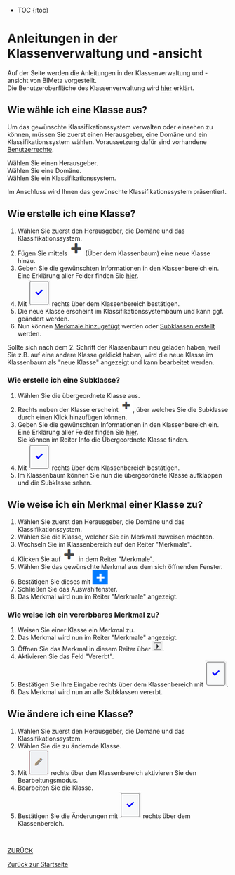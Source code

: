 * TOC
{:toc}

# Anleitungen in der Klassenverwaltung und -ansicht
Auf der Seite werden die Anleitungen in der Klassenverwaltung und -ansicht von BIMeta vorgestellt. <br>
Die Benutzeroberfläche des Klassenverwaltung wird [hier](2.3.1_UIKlasse.md) erklärt.

## Wie wähle ich eine Klasse aus?
Um das gewünschte Klassifikationssystem verwalten oder einsehen zu können, müssen Sie zuerst einen Herausgeber, eine Domäne und ein Klassifikationssystem wählen.
Voraussetzung dafür sind vorhandene [Benutzerrechte](2.1_Anmeldung.md#wie-sehe-ich-meine-benutzerrechte-ein).

Wählen Sie einen Herausgeber. <br>
Wählen Sie eine Domäne. <br>
Wählen Sie ein Klassifikationssystem.<br>

Im Anschluss wird Ihnen das gewünschte Klassifikationssystem präsentiert.

## Wie erstelle ich eine Klasse?
1. Wählen Sie zuerst den Herausgeber, die Domäne und das Klassifikationssystem.
3. Fügen Sie mittels ![Plus-Symbol](../Bilder/Plus-Symbol.png) (Über dem Klassenbaum) eine neue Klasse hinzu.
4. Geben Sie die gewünschten Informationen in den Klassenbereich ein. Eine Erklärung aller Felder finden Sie [hier](3.2.1_FelderKlasse.md).
5. Mit ![Bestaetigung](../Bilder/Bestaetigung.png) rechts über dem Klassenbereich bestätigen.
6. Die neue Klasse erscheint im Klassifikationssystembaum und kann ggf. geändert werden.
7. Nun können [Merkmale hinzugefügt](#wie-weise-ich-ein-merkmal-einer-klasse-zu) werden oder [Subklassen erstellt](#wie-erstelle-ich-eine-subklasse) werden.


Sollte sich nach dem 2. Schritt der Klassenbaum neu geladen haben, weil Sie z.B. auf eine andere Klasse geklickt haben, wird die neue Klasse im Klassenbaum als "neue Klasse" angezeigt und kann bearbeitet werden.


### Wie erstelle ich eine Subklasse?
1. Wählen Sie die übergeordnete Klasse aus.
2. Rechts neben der Klasse erscheint ![HinzufügenSubklasse](../Bilder/HinzufuegenSubklasse.png), über welches Sie die Subklasse durch einen Klick hinzufügen können.<br>
3. Geben Sie die gewünschten Informationen in den Klassenbereich ein. Eine Erklärung aller Felder finden Sie [hier](3.2.1_FelderKlasse.md). <br> Sie können im Reiter Info die Übergeordnete Klasse finden.
4. Mit ![Bestaetigung](../Bilder/Bestaetigung.png) rechts über dem Klassenbereich bestätigen.
5. Im Klassenbaum können Sie nun die übergeordnete Klasse aufklappen und die Subklasse sehen.
    
    
## Wie weise ich ein Merkmal einer Klasse zu?
1. Wählen Sie zuerst den Herausgeber, die Domäne und das Klassifikationssystem.
2. Wählen Sie die Klasse, welcher Sie ein Merkmal zuweisen möchten.
3. Wechseln Sie im Klassenbereich auf den Reiter "Merkmale".
4. Klicken Sie auf ![Plus-Symbol](../Bilder/Plus-Symbol.png) in dem Reiter "Merkmale".
5. Wählen Sie das gewünschte Merkmal aus dem sich öffnenden Fenster.
6. Bestätigen Sie dieses mit ![Plus-SymbolMerkmal](../Bilder/PlusMerkmalZuweisen.png)
7. Schließen Sie das Auswahlfenster.
8. Das Merkmal wird nun im Reiter "Merkmale" angezeigt.

### Wie weise ich ein vererbbares Merkmal zu?
1. Weisen Sie einer Klasse ein Merkmal zu.
2. Das Merkmal wird nun im Reiter "Merkmale" angezeigt.
3. Öffnen Sie das Merkmal in diesem Reiter über ![AufklappenMerkmal](/Bilder/AufklappenMerkmal.png).
4. Aktivieren Sie das Feld "Vererbt".
5. Bestätigen Sie Ihre Eingabe rechts über dem Klassenbereich mit ![Bestaetigung](../Bilder/Bestaetigung.png). 
6. Das Merkmal wird nun an alle Subklassen vererbt.


## Wie ändere ich eine Klasse?
1. Wählen Sie zuerst den Herausgeber, die Domäne und das Klassifikationssystem.
2. Wählen Sie die zu ändernde Klasse.
3.  Mit ![Bearbeiten](../Bilder/Bearbeiten.png) rechts über den Klassenbereich aktivieren Sie den Bearbeitungsmodus.
4.  Bearbeiten Sie die Klasse.
5.  Bestätigen Sie die Änderungen mit ![Bestaetigung](../Bilder/Bestaetigung.png) rechts über dem Klassenbereich.

<br>

[ZURÜCK](2.2.0_Anleitungen.md)

[Zurück zur Startseite](https://bimeta-steuerkreis.github.io/Anwenderhilfe/)
